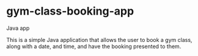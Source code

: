 # gym-class-booking-app
Java app

This is a simple Java application that allows the user to book a gym class, along with a date, and time, and have the booking presented to them.

